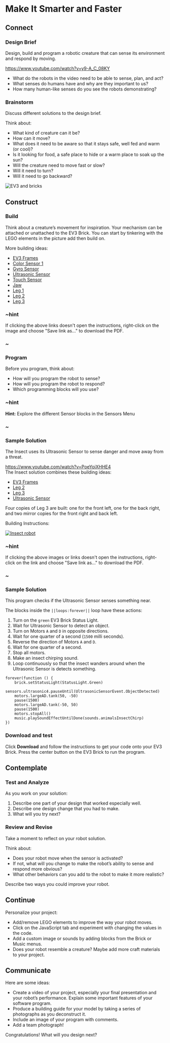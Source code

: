 # Make It Smarter and Faster

## Connect

### Design Brief

Design, build and program a robotic creature that can sense its environment and respond by moving.

https://www.youtube.com/watch?v=y9-A_C_08KY

* What do the robots in the video need to be able to sense, plan, and act?
* What senses do humans have and why are they important to us?
* How many human-like senses do you see the robots demonstrating?

### Brainstorm

Discuss different solutions to the design brief.

Think about:

* What kind of creature can it be?
* How can it move?
* What does it need to be aware so that it stays safe, well fed and warm (or cool)?
* Is it looking for food, a safe place to hide or a warm place to soak up the sun?
* Will the creature need to move fast or slow?
* Will it need to turn?
* Will it need to go backward?

![EV3 and bricks](/static/lessons/make-it-smarter/bricks.png)

## Construct

### Build

Think about a creature’s movement for inspiration. Your mechanism can be attached or unattached to the EV3 Brick. You can start by tinkering with the LEGO elements in the picture add then build on.

More building ideas:

* [EV3 Frames](https://le-www-live-s.legocdn.com/sc/media/files/support/mindstorms%20ev3/building-instructions/design%20engineering%20projects/ev3%20frames-5054ee378e624fb4cb31158d2fc8e5cf.pdf)
* [Color Sensor 1](https://le-www-live-s.legocdn.com/sc/media/files/support/mindstorms%20ev3/building-instructions/design%20engineering%20projects/color%20sensor_v1-16a7231bdc187cd88a8da120c68f58d5.pdf)
* [Gyro Sensor](https://le-www-live-s.legocdn.com/sc/media/files/support/mindstorms%20ev3/building-instructions/design%20engineering%20projects/gyro%20sensor-6f0fdbd82ae45fe0effa0ebf3f460f3d.pdf)
* [Ultrasonic Sensor](https://le-www-live-s.legocdn.com/sc/media/files/support/mindstorms%20ev3/building-instructions/design%20engineering%20projects/ultrasonic%20sensor-a56156c72e8946ed4c58c5e69f3520d3.pdf)
* [Touch Sensor](https://le-www-live-s.legocdn.com/sc/media/files/support/mindstorms%20ev3/building-instructions/design%20engineering%20projects/touch%20sensor-868fda1b9d6070a0a034fb22456a7fc9.pdf)
* [Jaw](https://le-www-live-s.legocdn.com/sc/media/files/support/mindstorms%20ev3/building-instructions/design%20engineering%20projects/jaw-ee93e8f3243e4d30cd34b0c337c33653.pdf)
* [Leg 1](https://le-www-live-s.legocdn.com/sc/media/files/support/mindstorms%20ev3/building-instructions/design%20engineering%20projects/leg%201-c14624046ea3a95148820ed404f5ac65.pdf) 
* [Leg 2](https://le-www-live-s.legocdn.com/sc/media/files/support/mindstorms%20ev3/building-instructions/design%20engineering%20projects/leg%202-8855c35b990205f6b9d7130687a3d4db.pdf)
* [Leg 3](https://le-www-live-s.legocdn.com/sc/media/files/support/mindstorms%20ev3/building-instructions/design%20engineering%20projects/leg%203-575d52ef15fb79f1e4d3350d36607160.pdf)

### ~hint

If clicking the above links doesn't open the instructions, right-click on the image and choose "Save link as..." to download the PDF.

### ~

### Program

Before you program, think about:

* How will you program the robot to sense?
* How will you program the robot to respond?
* Which programming blocks will you use?

### ~hint

**Hint:** Explore the different Sensor blocks in the Sensors Menu

### ~

### Sample Solution

The Insect uses its Ultrasonic Sensor to sense danger and move away from a threat.

https://www.youtube.com/watch?v=PoeYoiXHHE4   
The Insect solution combines these building ideas:

* [EV3 Frames](https://le-www-live-s.legocdn.com/sc/media/files/support/mindstorms%20ev3/building-instructions/design%20engineering%20projects/ev3%20frames-5054ee378e624fb4cb31158d2fc8e5cf.pdf)
* [Leg 2](https://le-www-live-s.legocdn.com/sc/media/files/support/mindstorms%20ev3/building-instructions/design%20engineering%20projects/leg%202-8855c35b990205f6b9d7130687a3d4db.pdf)
* [Leg 3](https://le-www-live-s.legocdn.com/sc/media/files/support/mindstorms%20ev3/building-instructions/design%20engineering%20projects/leg%203-575d52ef15fb79f1e4d3350d36607160.pdf)
* [Ultrasonic Sensor](https://le-www-live-s.legocdn.com/sc/media/files/support/mindstorms%20ev3/building-instructions/design%20engineering%20projects/ultrasonic%20sensor-a56156c72e8946ed4c58c5e69f3520d3.pdf)

Four copies of Leg 3 are built: one for the front left, one for the back right, and two mirror copies for the front right and back left.

Building Instructions:

[![Insect robot](/static/lessons/make-it-smarter/insect-bot.jpg)](https://le-www-live-s.legocdn.com/sc/media/files/support/mindstorms%20ev3/building-instructions/design%20engineering%20projects/insect-94b8a46f0dc5082c9d78ddb734626dc9.pdf)

### ~hint

If clicking the above images or links doesn't open the instructions, right-click on the link and choose "Save link as..." to download the PDF.

### ~

### Sample Solution

This program checks if the Ultrasonic Sensor senses something near.

The blocks inside the `||loops:forever||` loop have these actions:

1. Turn on the `green` EV3 Brick Status Light.
2. Wait for Ultrasonic Sensor to detect an object.
3. Turn on Motors `A` and `D` in opposite directions.
4. Wait for one quarter of a second (`1500` milli seconds).
5. Reverse the direction of Motors `A` and `D`.
6. Wait for one quarter of a second.
7. Stop all motors.
8. Make an insect chirping sound.
9. Loop continuously so that the insect wanders around when the Ultrasonic Sensor is detects something.

```blocks
forever(function () {
    brick.setStatusLight(StatusLight.Green)
    sensors.ultrasonic4.pauseUntil(UltrasonicSensorEvent.ObjectDetected)
    motors.largeAD.tank(50, -50)
    pause(1500)
    motors.largeAD.tank(-50, 50)
    pause(1500)
    motors.stopAll()
    music.playSoundEffectUntilDone(sounds.animalsInsectChirp)
})
```

### Download and test

Click **Download** and follow the instructions to get your code onto your EV3 Brick. Press the center button on the EV3 Brick to run the program.

## Contemplate

### Test and Analyze

As you work on your solution:

1. Describe one part of your design that worked especially well.
2. Describe one design change that you had to make.
3. What will you try next?

### Review and Revise

Take a moment to reflect on your robot solution.

Think about:

* Does your robot move when the sensor is activated?
* If not, what will you change to make the robot’s ability to sense and respond more obvious?
* What other behaviors can you add to the robot to make it more realistic?

Describe two ways you could improve your robot.

## Continue

Personalize your project:

* Add/remove LEGO elements to improve the way your robot moves.
* Click on the JavaScript tab and experiment with changing the values in the code.
* Add a custom image or sounds by adding blocks from the Brick or Music menus.
* Does your robot resemble a creature? Maybe add more craft materials to your project.

## Communicate

Here are some ideas:

* Create a video of your project, especially your final presentation and your robot’s performance. Explain some important features of your software program.
* Produce a building guide for your model by taking a series of photographs as you deconstruct it.
* Include an image of your program with comments.
* Add a team photograph!

Congratulations! What will you design next?